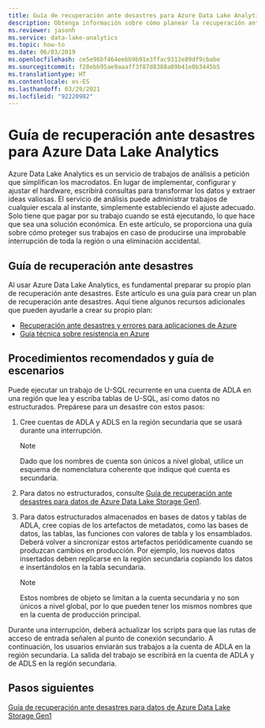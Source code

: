 ```yaml
---
title: Guía de recuperación ante desastres para Azure Data Lake Analytics
description: Obtenga información sobre cómo planear la recuperación ante desastres para las cuentas de Azure Data Lake Analytics.
ms.reviewer: jasonh
ms.service: data-lake-analytics
ms.topic: how-to
ms.date: 06/03/2019
ms.openlocfilehash: ce5e96bf464eebb9b91e3ffac9312e89df9cbabe
ms.sourcegitcommit: f28ebb95ae9aaaff3f87d8388a09b41e0b3445b5
ms.translationtype: HT
ms.contentlocale: es-ES
ms.lasthandoff: 03/29/2021
ms.locfileid: "92220982"
---
```

# <a name="disaster-recovery-guidance-for-azure-data-lake-analytics"></a>Guía de recuperación ante desastres para Azure Data Lake Analytics

Azure Data Lake Analytics es un servicio de trabajos de análisis a petición que simplifican los macrodatos. En lugar de implementar, configurar y ajustar el hardware, escribirá consultas para transformar los datos y extraer ideas valiosas. El servicio de análisis puede administrar trabajos de cualquier escala al instante, simplemente estableciendo el ajuste adecuado. Solo tiene que pagar por su trabajo cuando se está ejecutando, lo que hace que sea una solución económica. En este artículo, se proporciona una guía sobre cómo proteger sus trabajos en caso de producirse una improbable interrupción de toda la región o una eliminación accidental.

## <a name="disaster-recovery-guidance"></a>Guía de recuperación ante desastres

Al usar Azure Data Lake Analytics, es fundamental preparar su propio plan de recuperación ante desastres. Este artículo es una guía para crear un plan de recuperación ante desastres. Aquí tiene algunos recursos adicionales que pueden ayudarle a crear su propio plan:
- [Recuperación ante desastres y errores para aplicaciones de Azure](/azure/architecture/reliability/disaster-recovery)
- [Guía técnica sobre resistencia en Azure](/azure/architecture/checklist/resiliency-per-service)

## <a name="best-practices-and-scenario-guidance"></a>Procedimientos recomendados y guía de escenarios

Puede ejecutar un trabajo de U-SQL recurrente en una cuenta de ADLA en una región que lea y escriba tablas de U-SQL, así como datos no estructurados.  Prepárese para un desastre con estos pasos:

1. Cree cuentas de ADLA y ADLS en la región secundaria que se usará durante una interrupción.

   > [!NOTE]
   > Dado que los nombres de cuenta son únicos a nivel global, utilice un esquema de nomenclatura coherente que indique qué cuenta es secundaria.

2. Para datos no estructurados, consulte [Guía de recuperación ante desastres para datos de Azure Data Lake Storage Gen1](../data-lake-store/data-lake-store-disaster-recovery-guidance.md).

3. Para datos estructurados almacenados en bases de datos y tablas de ADLA, cree copias de los artefactos de metadatos, como las bases de datos, las tablas, las funciones con valores de tabla y los ensamblados. Deberá volver a sincronizar estos artefactos periódicamente cuando se produzcan cambios en producción. Por ejemplo, los nuevos datos insertados deben replicarse en la región secundaria copiando los datos e insertándolos en la tabla secundaria.

   > [!NOTE]
   > Estos nombres de objeto se limitan a la cuenta secundaria y no son únicos a nivel global, por lo que pueden tener los mismos nombres que en la cuenta de producción principal.

Durante una interrupción, deberá actualizar los scripts para que las rutas de acceso de entrada señalen al punto de conexión secundario. A continuación, los usuarios enviarán sus trabajos a la cuenta de ADLA en la región secundaria. La salida del trabajo se escribirá en la cuenta de ADLA y de ADLS en la región secundaria.

## <a name="next-steps"></a>Pasos siguientes

[Guía de recuperación ante desastres para datos de Azure Data Lake Storage Gen1](../data-lake-store/data-lake-store-disaster-recovery-guidance.md)

